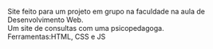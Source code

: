 Site feito para um projeto em grupo na faculdade na aula de Desenvolvimento Web.<br>
Um site de consultas com uma psicopedagoga.<br>
Ferramentas:HTML, CSS e JS
